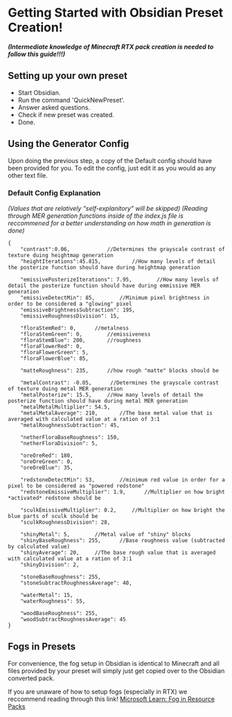 # Getting Started with Obsidian Preset Creation!
***(Intermediate knowledge of Minecraft RTX pack creation is needed to follow this guide!!!)***
## Setting up your own preset
* Start Obsidian.
* Run the command 'QuickNewPreset'.
* Answer asked questions.
* Check if new preset was created.
* Done.

## Using the Generator Config
Upon doing the previous step, a copy of the Default config should have been provided for you. To edit the config, just edit it as you would as any other text file.
### Default Config Explanation
*(Values that are relatively "self-explanitory" will be skipped)*
*(Reading through MER generation functions inside of the index.js file is reccommened for a better understanding on how math in generation is done)*
```
{
    "contrast":0.06,            //Determines the grayscale contrast of texture duing heightmap generation
    "heightIterations":45.815,          //How many levels of detail the posterize function should have during heightmap generation

    "emissivePosterizeIterations": 7.95,        //How many levels of detail the posterize function should have during emmissive MER generation
    "emissiveDetectMin": 85,        //Minimum pixel brightness in order to be considered a "glowing" pixel
    "emissiveBrightnessSubtraction": 195,       
    "emissiveRoughnessDivision": 15,

    "floraStemRed": 0,      //metalness
    "floraStemGreen": 0,        //emissiveness
    "floraStemBlue": 200,       //roughness
    "floraFlowerRed": 0,
    "floraFlowerGreen": 5,
    "floraFlowerBlue": 85,

    "matteRoughness": 235,      //how rough "matte" blocks should be

    "metalContrast": -0.05,      //Determines the grayscale contrast of texture duing metal MER generation
    "metalPosterize": 15.5,     //How many levels of detail the posterize function should have during metal MER generation
    "metalMetalMultiplier": 54.5,      
    "metalMetalAverage": 210,       //The base metal value that is averaged with calculated value at a ration of 3:1
    "metalRoughnessSubtraction": 45,

    "netherFloraBaseRoughness": 150,
    "netherFloraDivision": 5,

    "oreOreRed": 180,
    "oreOreGreen": 0,
    "oreOreBlue": 35, 

    "redstoneDetectMin": 53,        //minimum red value in order for a pixel to be considered as "powered redstone"        
    "redstoneEmissiveMultiplier": 1.9,      //Multiplier on how bright *activated* redstone should be

    "sculkEmissiveMultiplier": 0.2,     //Multiplier on how bright the blue parts of sculk should be
    "sculkRoughnessDivision": 28,

    "shinyMetal": 5,        //Metal value of "shiny" blocks
    "shinyBaseRoughness": 255,      //Base roughness value (subtracted by calculated value)
    "shinyAverage": 20,     //The base rough value that is averaged with calculated value at a ration of 3:1
    "shinyDivision": 2,
    
    "stoneBaseRoughness": 255,
    "stoneSubtractRoughnessAverage": 40,
    
    "waterMetal": 15,
    "waterRoughness": 55,

    "woodBaseRoughness": 255,
    "woodSubtractRoughnessAverage": 45
}
```
## Fogs in Presets
For convenience, the fog setup in Obsidian is identical to Minecraft and all files provided by your preset will simply just get copied over to the Obsidian converted pack.

If you are unaware of how to setup fogs (especially in RTX) we reccommend reading through this link!
[Microsoft Learn: Fog in Resource Packs](https://learn.microsoft.com/en-us/minecraft/creator/documents/foginresourcepacks?view=minecraft-bedrock-stable)